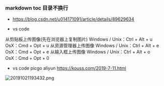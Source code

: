 ### markdown toc  目录不换行
+ https://blog.csdn.net/u014171091/article/details/89629634


+ vs code

从剪贴板上传图像(先在浏览器上复制图片)
Windows / Unix：Ctrl + Alt + u
OsX：Cmd + Opt + u
从资源管理器上传图像
Windows / Unix：Ctrl + Alt + e
OsX：Cmd + Opt + e
从输入框上传图像
Windows / Unix：Ctrl + Alt + o
OsX：Cmd + Opt + 0

+ vs code picgo aliyun
https://kouss.com/2019-7-11.html

![20191021193432.png](http://cdn.blog-picture.com/blog/upload/20191021193432.png)